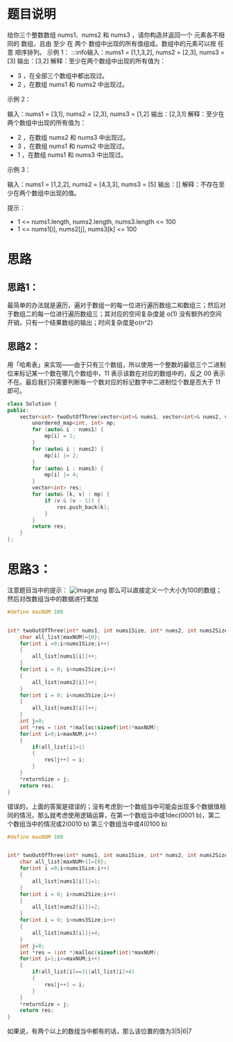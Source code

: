 <a name="cPxl5"></a>
# 题目说明
给你三个整数数组 nums1、nums2 和 nums3 ，请你构造并返回一个 元素各不相同的 数组，且由 至少 在 两个 数组中出现的所有值组成。数组中的元素可以按 任意 顺序排列。
示例 1：
:::info输入：nums1 = [1,1,3,2], nums2 = [2,3], nums3 = [3]
输出：[3,2]
解释：至少在两个数组中出现的所有值为：

- 3 ，在全部三个数组中都出现过。
- 2 ，在数组 nums1 和 nums2 中出现过。


示例 2：

输入：nums1 = [3,1], nums2 = [2,3], nums3 = [1,2]
输出：[2,3,1]
解释：至少在两个数组中出现的所有值为：

- 2 ，在数组 nums2 和 nums3 中出现过。
- 3 ，在数组 nums1 和 nums2 中出现过。
- 1 ，在数组 nums1 和 nums3 中出现过。


示例 3：

输入：nums1 = [1,2,2], nums2 = [4,3,3], nums3 = [5]
输出：[]
解释：不存在至少在两个数组中出现的值。

提示：


- 1 <= nums1.length, nums2.length, nums3.length <= 100
- 1 <= nums1[i], nums2[j], nums3[k] <= 100

<a name="JUqpl"></a>
# 思路
<a name="vq9u4"></a>
## 思路1：
最简单的办法就是遍历，遍对于数组一的每一位进行遍历数组二和数组三；然后对于数组二的每一位进行遍历数组三；其对应的空间复杂度是 o(1) 没有额外的空间开销，只有一个结果数组的输出；时间复杂度是o(n^2)
<a name="uUPlN"></a>
## 思路2：
用「哈希表」来实现——由于只有三个数组，所以使用一个整数的最低三个二进制位来标记某一个数在哪几个数组中，11 表示该数在对应的数组中的，反之 00 表示不在。最后我们只需要判断每一个数对应的标记数字中二进制位个数是否大于 11 即可。
```cpp
class Solution {
public:
    vector<int> twoOutOfThree(vector<int>& nums1, vector<int>& nums2, vector<int>& nums3) {
        unordered_map<int, int> mp;
        for (auto& i : nums1) {
            mp[i] = 1;
        }
        for (auto& i : nums2) {
            mp[i] |= 2;
        }
        for (auto& i : nums3) {
            mp[i] |= 4;
        }
        vector<int> res;
        for (auto& [k, v] : mp) {
            if (v & (v - 1)) {
                res.push_back(k);
            }
        }
        return res;
    }
};
```
<a name="Me4ZI"></a>
# 思路3：
注意题目当中的提示：
![image.png](https://cdn.nlark.com/yuque/0/2022/png/820235/1672284754828-5c84542a-b2ba-4fbc-84b1-a2fa89f16973.png#averageHue=%23f7eaec&clientId=u9a508567-96d9-4&crop=0&crop=0&crop=1&crop=1&from=paste&height=121&id=u39a2ab7a&margin=%5Bobject%20Object%5D&name=image.png&originHeight=121&originWidth=586&originalType=binary&ratio=1&rotation=0&showTitle=false&size=6510&status=done&style=none&taskId=uefb03632-911b-414f-bcf9-1df740eaadf&title=&width=586)
那么可以直接定义一个大小为100的数组；然后对改数组当中的数据进行累加
```cpp
#define maxNUM 100


int* twoOutOfThree(int* nums1, int nums1Size, int* nums2, int nums2Size, int* nums3, int nums3Size, int* returnSize){
    char all_list[maxNUM]={0};
    for(int i =0;i<nums1Size;i++)
    {
        all_list[nums1[i]]++;
    }
    for(int i = 0; i<nums2Size;i++)
    {
        all_list[nums2[i]]++;
    }
    for(int i = 0; i<nums3Size;i++)
    {
        all_list[nums3[i]]++;
    }
    int j=0;
    int *res = (int *)malloc(sizeof(int)*maxNUM);
    for(int i=0;i<maxNUM;i++)
    {
        if(all_list[i]>1)
        {
            res[j++] = i;
        }
    }
    *returnSize = j;
    return res;
}
```
错误的，上面的答案是错误的；没有考虑到一个数组当中可能会出现多个数据值相同的情况，那么就考虑使用逻辑运算，在第一个数组当中或1dec(0001 b)，第二个数组当中的情况或2(0010 b)  第三个数组当中或4(0100 b)
```c
#define maxNUM 100


int* twoOutOfThree(int* nums1, int nums1Size, int* nums2, int nums2Size, int* nums3, int nums3Size, int* returnSize){
    char all_list[maxNUM+1]={0};
    for(int i =0;i<nums1Size;i++)
    {
        all_list[nums1[i]]|=1;
    }
    for(int i = 0; i<nums2Size;i++)
    {
        all_list[nums2[i]]|=2;
    }
    for(int i = 0; i<nums3Size;i++)
    {
        all_list[nums3[i]]|=4;
    }
    int j=0;
    int *res = (int *)malloc(sizeof(int)*maxNUM);
    for(int i=1;i<=maxNUM;i++)
    {
        if(all_list[i]==3||all_list[i]>4)
        {
            res[j++] = i;
        }
    }
    *returnSize = j;
    return res;
}
```
如果说，有两个以上的数组当中都有的话，那么该位置的值为3|5|6|7


